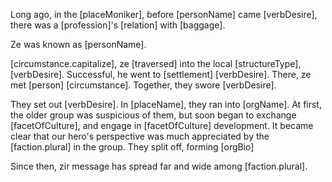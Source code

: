 Long ago, in the [placeMoniker], before [personName] came [verbDesire], there was a [profession]'s [relation] with [baggage].

Ze was known as [personName].

[circumstance.capitalize], ze [traversed] into the local [structureType], [verbDesire]. Successful, he went to [settlement] [verbDesire]. There, ze met [person] [circumstance]. Together, they swore [verbDesire].

They set out [verbDesire]. In [placeName], they ran into [orgName]. At first, the older group was suspicious of them, but soon began to exchange [facetOfCulture], and engage in [facetOfCulture] development. It became clear that our hero's perspective was much appreciated by the [faction.plural] in the group. They split off, forming [orgBio]

Since then, zir message has spread far and wide among [faction.plural].
